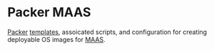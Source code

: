 # Packer MAAS
[Packer](http://packer.io) [templates](https://www.packer.io/docs/templates/index.html), assoicated scripts, and configuration for creating deployable OS images for [MAAS](http://maas.io).
